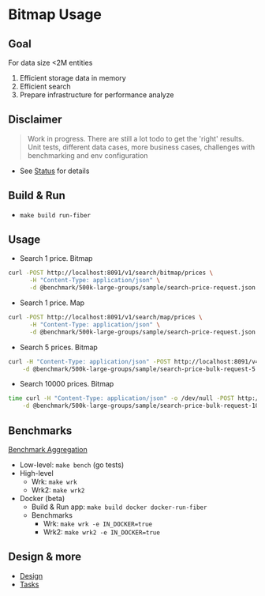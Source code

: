 # Bitmap Usage

## Goal

For data size <2M entities
1. Efficient storage data in memory 
2. Efficient search
3. Prepare infrastructure for performance analyze

## Disclaimer
> Work in progress. There are still a lot todo to get the 'right' results.
> Unit tests, different data cases, more business cases, challenges with benchmarking and env configuration

* See [Status](docs/status.md) for details

## Build & Run
* `make build run-fiber`

## Usage  
* Search 1 price. Bitmap 
```bash
curl -POST http://localhost:8091/v1/search/bitmap/prices \
      -H "Content-Type: application/json" \
      -d @benchmark/500k-large-groups/sample/search-price-request.json
```
* Search 1 price. Map
```bash
curl -POST http://localhost:8091/v1/search/map/prices \
      -H "Content-Type: application/json" \
      -d @benchmark/500k-large-groups/sample/search-price-request.json
```
* Search 5 prices. Bitmap
```bash
curl -H "Content-Type: application/json" -POST http://localhost:8091/v4/search/bitmap/bulk/prices \
    -d @benchmark/500k-large-groups/sample/search-price-bulk-request-5.json
```
* Search 10000 prices. Bitmap
```bash
time curl -H "Content-Type: application/json" -o /dev/null -POST http://localhost:8091/v4/search/bitmap/bulk/prices \
    -d @benchmark/500k-large-groups/sample/search-price-bulk-request-10000.json
```

## Benchmarks
[Benchmark Aggregation](docs/benchmark.md)

* Low-level: `make bench` (go tests)
* High-level 
  * Wrk: `make wrk`
  * Wrk2: `make wrk2`
* Docker (beta) 
  * Build & Run app: `make build docker docker-run-fiber`
  * Benchmarks
    * Wrk: `make wrk -e IN_DOCKER=true`
    * Wrk2: `make wrk2 -e IN_DOCKER=true`

## Design & more
* [Design](docs/design.md)
* [Tasks](docs/tasks.md)